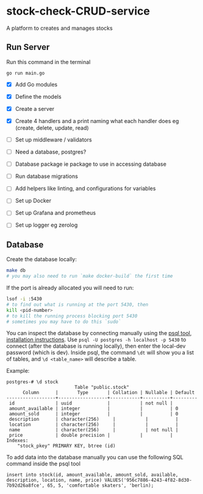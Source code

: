 # stock-check-CRUD-service
A platform to creates and manages stocks

## Run Server

Run this command in the terminal

```
go run main.go
```

- [x] Add Go modules
- [x] Define the models
- [x] Create a server
- [x] Create 4 handlers and a print naming what each handler does eg (create, delete, update, read)
- [ ] Set up middleware / validators
- [ ] Need a database, postgres?
- [ ] Database package ie package to use in accessing database
- [ ] Run database migrations
- [ ] Add helpers like linting, and configurations for variables
- [ ] Set up Docker
- [ ] Set up Grafana and prometheus
- [ ] Set up logger eg zerolog


## Database

Create the database locally:

```sh
make db
# you may also need to run `make docker-build` the first time
```

If the port is already allocated you will need to run:

```sh
lsof -i :5430
# to find out what is running at the port 5430, then
kill <pid-number>
# to kill the running process blocking port 5430
# sometimes you may have to do this `sudo`
```

You can inspect the database by connecting manually using the [psql tool](https://www.postgresql.org/docs/9.2/app-psql.html), [installation instructions](https://blog.timescale.com/tutorials/how-to-install-psql-on-mac-ubuntu-debian-windows/). Use `psql -U postgres -h localhost -p 5430` to connect (after the database is running locally), then enter the local-dev password (which is dev). Inside psql, the command `\dt` will show you a list of tables, and `\d <table_name>` will describe a table.

Example:

```psql
postgres-# \d stock
                         Table "public.stock"
      Column      |       Type       | Collation | Nullable | Default 
------------------+------------------+-----------+----------+---------
 id               | uuid             |           | not null | 
 amount_available | integer          |           |          | 0
 amount_sold      | integer          |           |          | 0
 description      | character(256)     |           |          | 
 location         | character(256)     |           |          | 
 name             | character(256)     |           | not null | 
 price            | double precision |           |          | 
Indexes:
    "stock_pkey" PRIMARY KEY, btree (id)
```

To add data into the database manually you can use the following SQL command inside the psql tool

```psql
insert into stock(id, amount_available, amount_sold, available, description, location, name, price) VALUES('956c7886-4243-4f82-8d30-7b92d26a8fce', 65, 5, 'comfortable skaters', 'berlin);
```